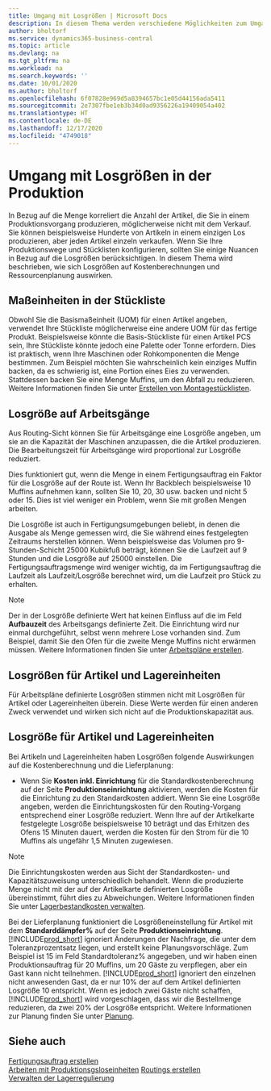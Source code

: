 ```yaml
---
title: Umgang mit Losgrößen | Microsoft Docs
description: In diesem Thema werden verschiedene Möglichkeiten zum Umgang mit Losgrößen beschrieben.
author: bholtorf
ms.service: dynamics365-business-central
ms.topic: article
ms.devlang: na
ms.tgt_pltfrm: na
ms.workload: na
ms.search.keywords: ''
ms.date: 10/01/2020
ms.author: bholtorf
ms.openlocfilehash: 6f07828e969d5a8394657bc1e05d44156ada5411
ms.sourcegitcommit: 2e7307fbe1eb3b34d0ad9356226a19409054a402
ms.translationtype: HT
ms.contentlocale: de-DE
ms.lasthandoff: 12/17/2020
ms.locfileid: "4749018"
---
```

# <a name="handling-lot-sizes-in-production"></a>Umgang mit Losgrößen in der Produktion
In Bezug auf die Menge korreliert die Anzahl der Artikel, die Sie in einem Produktionsvorgang produzieren, möglicherweise nicht mit dem Verkauf. Sie können beispielsweise Hunderte von Artikeln in einem einzigen Los produzieren, aber jeden Artikel einzeln verkaufen. Wenn Sie Ihre Produktionswege und Stücklisten konfigurieren, sollten Sie einige Nuancen in Bezug auf die Losgrößen berücksichtigen. In diesem Thema wird beschrieben, wie sich Losgrößen auf Kostenberechnungen und Ressourcenplanung auswirken.

## <a name="units-of-measure-in-production-bill-of-materials"></a>Maßeinheiten in der Stückliste
Obwohl Sie die Basismaßeinheit (UOM) für einen Artikel angeben, verwendet Ihre Stückliste möglicherweise eine andere UOM für das fertige Produkt. Beispielsweise könnte die Basis-Stückliste für einen Artikel PCS sein, Ihre Stückliste könnte jedoch eine Palette oder Tonne erfordern. Dies ist praktisch, wenn Ihre Maschinen oder Rohkomponenten die Menge bestimmen. Zum Beispiel möchten Sie wahrscheinlich kein einziges Muffin backen, da es schwierig ist, eine Portion eines Eies zu verwenden. Stattdessen backen Sie eine Menge Muffins, um den Abfall zu reduzieren. Weitere Informationen finden Sie unter [Erstellen von Montagestücklisten](production-how-to-create-production-boms.md).

## <a name="lot-size-on-routing-lines"></a>Losgröße auf Arbeitsgänge
Aus Routing-Sicht können Sie für Arbeitsgänge eine Losgröße angeben, um sie an die Kapazität der Maschinen anzupassen, die die Artikel produzieren. Die Bearbeitungszeit für Arbeitsgänge wird proportional zur Losgröße reduziert. 

Dies funktioniert gut, wenn die Menge in einem Fertigungsauftrag ein Faktor für die Losgröße auf der Route ist. Wenn Ihr Backblech beispielsweise 10 Muffins aufnehmen kann, sollten Sie 10, 20, 30 usw. backen und nicht 5 oder 15.  Dies ist viel weniger ein Problem, wenn Sie mit großen Mengen arbeiten.

Die Losgröße ist auch in Fertigungsumgebungen beliebt, in denen die Ausgabe als Menge gemessen wird, die Sie während eines festgelegten Zeitraums herstellen können. Wenn beispielsweise das Volumen pro 9-Stunden-Schicht 25000 Kubikfuß beträgt, können Sie die Laufzeit auf 9 Stunden und die Losgröße auf 25000 einstellen.
Die Fertigungsauftragsmenge wird weniger wichtig, da im Fertigungsauftrag die Laufzeit als Laufzeit/Losgröße berechnet wird, um die Laufzeit pro Stück zu erhalten.
 
> [!NOTE]
> Der in der Losgröße definierte Wert hat keinen Einfluss auf die im Feld **Aufbauzeit** des Arbeitsgangs definierte Zeit. Die Einrichtung wird nur einmal durchgeführt, selbst wenn mehrere Lose vorhanden sind. Zum Beispiel, damit Sie den Ofen für die zweite Menge Muffins nicht erwärmen müssen. Weitere Informationen finden Sie unter [Arbeitspläne erstellen](production-how-to-create-routings.md).

## <a name="lot-sizes-for-items-and-stockkeeping-units"></a>Losgrößen für Artikel und Lagereinheiten
Für Arbeitspläne definierte Losgrößen stimmen nicht mit Losgrößen für Artikel oder Lagereinheiten überein. Diese Werte werden für einen anderen Zweck verwendet und wirken sich nicht auf die Produktionskapazität aus. 

## <a name="lot-size-on-item-and-stockkeeping-units"></a>Losgröße für Artikel und Lagereinheiten
Bei Artikeln und Lagereinheiten haben Losgrößen folgende Auswirkungen auf die Kostenberechnung und die Lieferplanung:

* Wenn Sie **Kosten inkl. Einrichtung** für die Standardkostenberechnung auf der Seite **Produktionseinrichtung** aktivieren, werden die Kosten für die Einrichtung zu den Standardkosten addiert. Wenn Sie eine Losgröße angeben, werden die Einrichtungskosten für den Routing-Vorgang entsprechend einer Losgröße reduziert. Wenn Ihre auf der Artikelkarte festgelegte Losgröße beispielsweise 10 beträgt und das Erhitzen des Ofens 15 Minuten dauert, werden die Kosten für den Strom für die 10 Muffins als ungefähr 1,5 Minuten zugewiesen. 

> [!NOTE]
> Die Einrichtungskosten werden aus Sicht der Standardkosten- und Kapazitätszuweisung unterschiedlich behandelt. Wenn die produzierte Menge nicht mit der auf der Artikelkarte definierten Losgröße übereinstimmt, führt dies zu Abweichungen. Weitere Informationen finden Sie unter [Lagerbestandkosten verwalten](finance-manage-inventory-costs.md). <!--not sure that I got this part right seems to repeat the first example.-->

Bei der Lieferplanung funktioniert die Losgrößeneinstellung für Artikel mit dem **Standarddämpfer%** auf der Seite **Produktionseinrichtung**. [!INCLUDE[prod_short](includes/prod_short.md)] ignoriert Änderungen der Nachfrage, die unter dem Toleranzprozentsatz liegen, und erstellt keine Planungsvorschläge. Zum Beispiel ist 15 im Feld Standardtoleranz% angegeben, und wir haben einen Produktionsauftrag für 20 Muffins, um 20 Gäste zu verpflegen, aber ein Gast kann nicht teilnehmen. [!INCLUDE[prod_short](includes/prod_short.md)] ignoriert den einzelnen nicht anwesenden Gast, da er nur 10% der auf dem Artikel definierten Losgröße 10 entspricht. Wenn es jedoch zwei Gäste nicht schaffen, [!INCLUDE[prod_short](includes/prod_short.md)] wird vorgeschlagen, dass wir die Bestellmenge reduzieren, da zwei 20% der Losgröße entspricht. Weitere Informationen zur Planung finden Sie unter [Planung](production-planning.md).

## <a name="see-also"></a>Siehe auch
[Fertigungsauftrag erstellen](production-how-to-create-production-boms.md)  
[Arbeiten mit Produktionsgsloseinheiten](production-how-to-use-the-manufacturing-batch-unit-of-measure.md)
[Routings erstellen](production-how-to-create-routings.md)  
[Verwalten der Lagerregulierung](finance-manage-inventory-costs.md)
